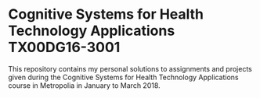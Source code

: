 # Cognitive Systems for Health Technology Applications TX00DG16-3001
 This repository contains my personal solutions to assignments and projects given during the 
Cognitive Systems for Health Technology Applications course in Metropolia in January to March 2018.
